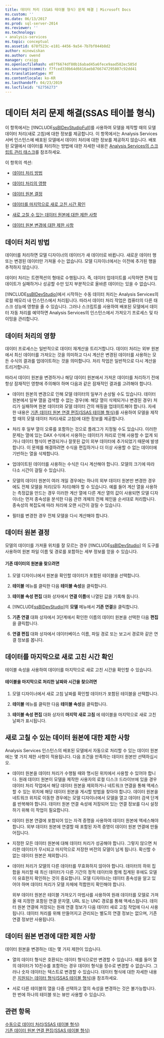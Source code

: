 ```yaml
---
title: 데이터 처리 (SSAS 테이블 형식) 문제 해결 | Microsoft Docs
ms.custom: ''
ms.date: 06/13/2017
ms.prod: sql-server-2014
ms.reviewer: ''
ms.technology:
- analysis-services
ms.topic: conceptual
ms.assetid: 678f523c-e181-4456-9a54-7b7bf044b8d2
author: minewiskan
ms.author: owend
manager: craigg
ms.openlocfilehash: e07f6674df80b16abad45a6fece9aad582ec585d
ms.sourcegitcommit: f7fced330b64d6616aeb8766747295807c92dd41
ms.translationtype: MT
ms.contentlocale: ko-KR
ms.lasthandoff: 04/23/2019
ms.locfileid: "62756273"
---
```

# <a name="troubleshoot-process-data-ssas-tabular"></a>데이터 처리 문제 해결(SSAS 테이블 형식)
  이 항목에서는 [!INCLUDE[ssBIDevStudioFull](../includes/ssbidevstudiofull-md.md)]를 사용하여 모델을 제작할 때의 모델 데이터 처리(새로 고침)에 대한 정보를 제공합니다. 이 항목에서는 Analysis Services 서버 인스턴스에 배포된 모델에서 데이터 처리에 대한 정보를 제공하지 않습니다. 배포된 모델에서 데이터를 처리하는 방법에 대한 자세한 내용은 [Analysis Services의 스크립트 관리 태스크](script-administrative-tasks-in-analysis-services.md)를 참조하세요.  
  
 이 항목의 섹션:  
  
-   [데이터 처리 방법](#bkmk_how_df_works)  
  
-   [데이터 처리의 영향](#bkmk_impact_of_df)  
  
-   [데이터 원본 결정](#bkmk_det_source)  
  
-   [데이터를 마지막으로 새로 고친 시간 확인](#bkmk_det_last_ref)  
  
-   [새로 고칠 수 있는 데이터 원본에 대한 제한 사항](#bkmk_restrictions)  
  
-   [데이터 원본 변경에 대한 제한 사항](#bkmk_rest_changes)  
  
##  <a name="bkmk_how_df_works"></a> 데이터 처리 방법  
 데이터를 처리하면 모델 디자이너의 데이터가 새 데이터로 바뀝니다. 새로운 데이터 행 또는 변경된 데이터만 가져올 수는 없습니다. 모델 디자이너에서는 이전에 추가된 행을 추적하지 않습니다.  
  
 데이터 처리는 트랜잭션의 형태로 수행됩니다. 즉, 데이터 업데이트를 시작하면 전체 업데이트가 실패하거나 성공할 수만 있지 부분적으로 올바른 데이터는 있을 수 없습니다.  
  
 [!INCLUDE[ssBIDevStudio](../includes/ssbidevstudio-md.md)]에서 시작하는 수동 데이터 처리는 Analysis Services의 로컬 메모리 내 인스턴스에서 처리됩니다. 따라서 데이터 처리 작업은 컴퓨터의 다른 태스크 성능에 영향을 줄 수 있습니다. 그러나 스크립트를 사용하여 배포된 모델에서 데이터 자동 처리를 예약하면 Analysis Services의 인스턴스에서 가져오기 프로세스 및 타이밍을 관리합니다.  
  
##  <a name="bkmk_impact_of_df"></a> 데이터 처리의 영향  
 데이터 프로세스는 일반적으로 데이터 재계산을 트리거합니다.  데이터 처리는 외부 원본에서 최신 데이터를 가져오는 것을 의미하고 다시 계산은 변경된 데이터를 사용하는 모든 수식의 결과를 업데이트하는 것을 의미합니다. 처리 작업은 일반적으로 다시 계산을 트리거합니다.  
  
 따라서 데이터 원본을 변경하거나 해당 데이터 원본에서 가져온 데이터를 처리하기 전에 항상 잠재적인 영향에 주의해야 하며 다음과 같은 잠재적인 결과를 고려해야 합니다.  
  
-   데이터 원본의 변경으로 인해 모델 데이터의 일부가 손상될 수도 있습니다. 데이터 원본에서 일부 열을 검색할 수 없는 경우(예: 해당 열이 삭제되거나 변경된 경우) 처리가 실패하며 원본 데이터와 모델 데이터 간의 매핑을 업데이트해야 합니다. 자세한 내용은 [기존 데이터 원본 연결 편집&#40;SSAS 테이블 형식&#41;](edit-an-existing-data-source-connection-ssas-tabular.md)를 사용하여 모델을 제작할 때의 모델 데이터 처리(새로 고침)에 대한 정보를 제공합니다.  
  
-   처리 후 일부 열이 오류를 포함하는 것으로 플래그가 지정될 수도 있습니다. 이러한 문제는 열에 있는 DAX 수식에서 사용하는 데이터가 처리로 인해 사용할 수 없게 되거나 데이터 형식이 변경되거나 잘못된 값이 외부 데이터에 추가되었기 때문에 발생합니다. 이 문제를 해결하려면 수식을 편집하거나 더 이상 사용할 수 없는 데이터에 기반하는 열을 삭제합니다.  
  
-   업데이트된 데이터를 사용하는 수식은 다시 계산해야 합니다. 모델의 크기에 따라 다소 시간이 걸릴 수 있습니다.  
  
-   모델의 데이터 원본이 여러 개일 경우에는 하나의 외부 데이터 원본만 변경한 경우에도 전체 모델을 처리(모두 처리)해야 할 수 있습니다. 예를 들어 계산 열을 사용하는 측정값을 만드는 경우 이러한 계산 열에 다른 계산 열의 값이 사용되면 모델 디자이너는 먼저 종속성을 분석한 다음 관련 개체의 전체 체인을 순서대로 처리합니다. 종속성의 복잡도에 따라 처리에 오랜 시간이 걸릴 수 있습니다.  
  
-   필터를 변경한 경우 전체 모델을 다시 계산해야 합니다.  
  
##  <a name="bkmk_det_source"></a> 데이터 원본 결정  
 모델의 데이터를 가져올 위치를 잘 모르는 경우 [!INCLUDE[ssBIDevStudio](../includes/ssbidevstudio-md.md)] 의 도구를 사용하여 원본 파일 이름 및 경로를 포함하는 세부 정보를 얻을 수 있습니다.  
  
#### <a name="to-find-the-source-of-existing-data"></a>기존 데이터의 원본을 찾으려면  
  
1.  모델 디자이너에서 원본을 확인할 데이터가 포함된 테이블을 선택합니다.  
  
2.  **테이블** 메뉴를 클릭한 다음 **테이블 속성**을 클릭합니다.  
  
3.  **테이블 속성 편집** 대화 상자에서 **연결 이름**에 나열된 값을 기록해 둡니다.  
  
4.  [!INCLUDE[ssBIDevStudio](../includes/ssbidevstudio-md.md)]의 **모델** 메뉴에서 **기존 연결**을 클릭합니다.  
  
5.  **기존 연결** 대화 상자에서 3단계에서 확인한 이름의 데이터 원본을 선택한 다음 **편집**을 클릭합니다.  
  
6.  **연결 편집** 대화 상자에서 데이터베이스 이름, 파일 경로 또는 보고서 경로와 같은 연결 정보를 봅니다.  
  
##  <a name="bkmk_det_last_ref"></a> 데이터를 마지막으로 새로 고친 시간 확인  
 테이블 속성을 사용하여 데이터를 마지막으로 새로 고친 시간을 확인할 수 있습니다.  
  
#### <a name="to-find-the-date-and-time-that-a-table-was-last-processed"></a>테이블을 마지막으로 처리한 날짜와 시간을 찾으려면  
  
1.  모델 디자이너에서 새로 고침 날짜를 확인할 데이터가 포함된 테이블을 선택합니다.  
  
2.  **테이블** 메뉴를 클릭한 다음 **테이블 속성**을 클릭합니다.  
  
3.  **테이블 속성 편집** 대화 상자의 **마지막 새로 고침** 에 테이블을 마지막으로 새로 고친 날짜가 표시됩니다.  
  
##  <a name="bkmk_restrictions"></a> 새로 고칠 수 있는 데이터 원본에 대한 제한 사항  
 Analysis Services 인스턴스의 배포된 모델에서 자동으로 처리할 수 있는 데이터 원본에는 몇 가지 제한 사항이 적용됩니다. 다음 조건을 만족하는 데이터 원본만 선택하십시오.  
  
-   데이터 원본을 데이터 처리가 수행될 때와 명시된 위치에서 사용할 수 있어야 합니다. 원래 데이터 원본이 모델을 제작한 사용자의 로컬 디스크 드라이브에 있을 경우 데이터 처리 작업에서 해당 데이터 원본을 제외하거나 네트워크 연결을 통해 액세스할 수 있는 위치에 해당 데이터 원본을 게시할 방법을 찾아야 합니다. 데이터 원본을 네트워크 위치로 이동한 경우에는 모델 디자이너에서 모델을 열고 데이터 검색 단계를 반복해야 합니다. 데이터 원본 연결 속성에 저장되어 있는 연결 정보를 다시 설정하기 위해 이 작업이 필요합니다.  
  
-   데이터 원본 연결에 포함되어 있는 자격 증명을 사용하여 데이터 원본에 액세스해야 합니다. 외부 데이터 원본에 연결할 때 포함된 자격 증명이 데이터 원본 연결에 만들어집니다.  
  
-   지정한 모든 데이터 원본에 대해 데이터 처리가 성공해야 합니다. 그렇지 않으면 처리한 데이터가 무시되고 마지막으로 저장한 버전의 모델이 남게 됩니다. 확신할 수 없는 데이터 원본은 제외합니다.  
  
-   데이터 처리가 모델의 다른 데이터를 무효화하지 않아야 합니다. 데이터의 하위 집합을 처리할 때 최신 데이터가 다른 기간의 정적 데이터와 함께 집계된 후에도 모델이 유효한지 확인하는 것이 중요합니다. 모델 디자이너는 데이터 종속성을 알고 있어야 하며 데이터 처리가 모델 자체에 적합한지 확인해야 합니다.  
  
     외부 데이터 원본은 테이블 가져오기 마법사를 사용하여 원래 데이터를 모델로 가져올 때 지정한 포함된 연결 문자열, URL 또는 UNC 경로를 통해 액세스됩니다. 데이터 원본 연결에 저장되는 원래 연결 정보가 다음 데이터 새로 고침 작업에 다시 사용됩니다. 데이터 처리를 위해 만들어지고 관리되는 별도의 연결 정보는 없으며, 기존 연결 정보만 사용됩니다.  
  
##  <a name="bkmk_rest_changes"></a> 데이터 원본 변경에 대한 제한 사항  
 데이터 원본을 변경하는 데는 몇 가지 제한이 있습니다.  
  
-   열의 데이터 형식은 호환되는 데이터 형식으로만 변경할 수 있습니다. 예를 들어 열의 데이터가 10진수를 포함하는 경우 데이터 형식을 정수로 변경할 수 없습니다. 그러나 숫자 데이터는 텍스트로 변경할 수 있습니다. 데이터 형식에 대한 자세한 내용은 [지원되는 데이터 형식&#40;SSAS 테이블 형식&#41;](tabular-models/data-types-supported-ssas-tabular.md)을 참조하세요.  
  
-   서로 다른 테이블의 열을 다중 선택하고 열의 속성을 변경하는 것은 불가능합니다. 한 번에 하나의 테이블 또는 뷰만 사용할 수 있습니다.  
  
## <a name="see-also"></a>관련 항목  
 [수동으로 데이터 처리&#40;SSAS 테이블 형식&#41;](manually-process-data-ssas-tabular.md)   
 [기존 데이터 원본 연결 편집&#40;SSAS 테이블 형식&#41;](edit-an-existing-data-source-connection-ssas-tabular.md)  
  
  
